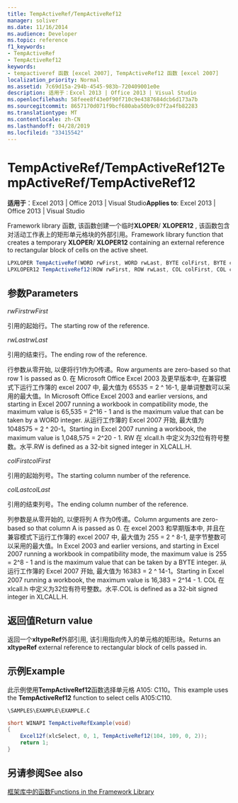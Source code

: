 ```yaml
---
title: TempActiveRef/TempActiveRef12
manager: soliver
ms.date: 11/16/2014
ms.audience: Developer
ms.topic: reference
f1_keywords:
- TempActiveRef
- TempActiveRef12
keywords:
- tempactiveref 函数 [excel 2007], TempActiveRef12 函数 [excel 2007]
localization_priority: Normal
ms.assetid: 7c69d15a-294b-4545-983b-720409001e0e
description: 适用于：Excel 2013 | Office 2013 | Visual Studio
ms.openlocfilehash: 58feee8f43e0f90f710c9e4387684dcb6d173a7b
ms.sourcegitcommit: 8657170d071f9bcf680aba50b9c07f2a4fb82283
ms.translationtype: MT
ms.contentlocale: zh-CN
ms.lasthandoff: 04/28/2019
ms.locfileid: "33415542"
---
```

# <a name="tempactivereftempactiveref12"></a><span data-ttu-id="2076c-104">TempActiveRef/TempActiveRef12</span><span class="sxs-lookup"><span data-stu-id="2076c-104">TempActiveRef/TempActiveRef12</span></span>

 <span data-ttu-id="2076c-105">**适用于**：Excel 2013 | Office 2013 | Visual Studio</span><span class="sxs-lookup"><span data-stu-id="2076c-105">**Applies to**: Excel 2013 | Office 2013 | Visual Studio</span></span> 
  
<span data-ttu-id="2076c-106">Framework library 函数, 该函数创建一个临时**XLOPER**/ **XLOPER12** , 该函数包含对活动工作表上的矩形单元格块的外部引用。</span><span class="sxs-lookup"><span data-stu-id="2076c-106">Framework library function that creates a temporary **XLOPER**/ **XLOPER12** containing an external reference to rectangular block of cells on the active sheet.</span></span> 
  
```cs
LPXLOPER TempActiveRef(WORD rwFirst, WORD rwLast, BYTE colFirst, BYTE colLast);
LPXLOPER12 TempActiveRef12(ROW rwFirst, ROW rwLast, COL colFirst, COL colLast);
```

## <a name="parameters"></a><span data-ttu-id="2076c-107">参数</span><span class="sxs-lookup"><span data-stu-id="2076c-107">Parameters</span></span>

 <span data-ttu-id="2076c-108">_rwFirst_</span><span class="sxs-lookup"><span data-stu-id="2076c-108">_rwFirst_</span></span>
  
<span data-ttu-id="2076c-109">引用的起始行。</span><span class="sxs-lookup"><span data-stu-id="2076c-109">The starting row of the reference.</span></span>
  
 <span data-ttu-id="2076c-110">_rwLast_</span><span class="sxs-lookup"><span data-stu-id="2076c-110">_rwLast_</span></span>
  
<span data-ttu-id="2076c-111">引用的结束行。</span><span class="sxs-lookup"><span data-stu-id="2076c-111">The ending row of the reference.</span></span>
  
<span data-ttu-id="2076c-112">行参数从零开始, 以便将行1作为0传递。</span><span class="sxs-lookup"><span data-stu-id="2076c-112">Row arguments are zero-based so that row 1 is passed as 0.</span></span> <span data-ttu-id="2076c-113">在 Microsoft Office Excel 2003 及更早版本中, 在兼容模式下运行工作簿的 excel 2007 中, 最大值为 65535 = 2 ^ 16-1, 是单词整数可以采用的最大值。</span><span class="sxs-lookup"><span data-stu-id="2076c-113">In Microsoft Office Excel 2003 and earlier versions, and starting in Excel 2007 running a workbook in compatibility mode, the maximum value is 65,535 = 2^16 - 1 and is the maximum value that can be taken by a WORD integer.</span></span> <span data-ttu-id="2076c-114">从运行工作簿的 Excel 2007 开始, 最大值为 1048575 = 2 ^ 20-1。</span><span class="sxs-lookup"><span data-stu-id="2076c-114">Starting in Excel 2007 running a workbook, the maximum value is 1,048,575 = 2^20 - 1.</span></span> <span data-ttu-id="2076c-115">RW 在 xlcall.h 中定义为32位有符号整数。水平.</span><span class="sxs-lookup"><span data-stu-id="2076c-115">RW is defined as a 32-bit signed integer in XLCALL.H.</span></span>
  
 <span data-ttu-id="2076c-116">_colFirst_</span><span class="sxs-lookup"><span data-stu-id="2076c-116">_colFirst_</span></span>
  
<span data-ttu-id="2076c-117">引用的起始列号。</span><span class="sxs-lookup"><span data-stu-id="2076c-117">The starting column number of the reference.</span></span>
  
 <span data-ttu-id="2076c-118">_colLast_</span><span class="sxs-lookup"><span data-stu-id="2076c-118">_colLast_</span></span>
  
<span data-ttu-id="2076c-119">引用的结束列号。</span><span class="sxs-lookup"><span data-stu-id="2076c-119">The ending column number of the reference.</span></span>
  
<span data-ttu-id="2076c-120">列参数是从零开始的, 以便将列 A 作为0传递。</span><span class="sxs-lookup"><span data-stu-id="2076c-120">Column arguments are zero-based so that column A is passed as 0.</span></span> <span data-ttu-id="2076c-121">在 excel 2003 和早期版本中, 并且在兼容模式下运行工作簿的 excel 2007 中, 最大值为 255 = 2 ^ 8-1, 是字节整数可以采用的最大值。</span><span class="sxs-lookup"><span data-stu-id="2076c-121">In Excel 2003 and earlier versions, and starting in Excel 2007 running a workbook in compatibility mode, the maximum value is 255 = 2^8 - 1 and is the maximum value that can be taken by a BYTE integer.</span></span> <span data-ttu-id="2076c-122">从运行工作簿的 Excel 2007 开始, 最大值为 16383 = 2 ^ 14-1。</span><span class="sxs-lookup"><span data-stu-id="2076c-122">Starting in Excel 2007 running a workbook, the maximum value is 16,383 = 2^14 - 1.</span></span> <span data-ttu-id="2076c-123">COL 在 xlcall.h 中定义为32位有符号整数。水平.</span><span class="sxs-lookup"><span data-stu-id="2076c-123">COL is defined as a 32-bit signed integer in XLCALL.H.</span></span>
  
## <a name="return-value"></a><span data-ttu-id="2076c-124">返回值</span><span class="sxs-lookup"><span data-stu-id="2076c-124">Return value</span></span>

<span data-ttu-id="2076c-125">返回一个**xltypeRef**外部引用, 该引用指向传入的单元格的矩形块。</span><span class="sxs-lookup"><span data-stu-id="2076c-125">Returns an **xltypeRef** external reference to rectangular block of cells passed in.</span></span> 
  
## <a name="example"></a><span data-ttu-id="2076c-126">示例</span><span class="sxs-lookup"><span data-stu-id="2076c-126">Example</span></span>

<span data-ttu-id="2076c-127">此示例使用**TempActiveRef12**函数选择单元格 A105: C110。</span><span class="sxs-lookup"><span data-stu-id="2076c-127">This example uses the **TempActiveRef12** function to select cells A105:C110.</span></span> 
  
 `\SAMPLES\EXAMPLE\EXAMPLE.C`
  
```cs
short WINAPI TempActiveRefExample(void)
{
    Excel12f(xlcSelect, 0, 1, TempActiveRef12(104, 109, 0, 2));
    return 1;
}
```

## <a name="see-also"></a><span data-ttu-id="2076c-128">另请参阅</span><span class="sxs-lookup"><span data-stu-id="2076c-128">See also</span></span>



[<span data-ttu-id="2076c-129">框架库中的函数</span><span class="sxs-lookup"><span data-stu-id="2076c-129">Functions in the Framework Library</span></span>](functions-in-the-framework-library.md)

